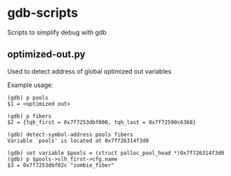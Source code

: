 # gdb-scripts
Scripts to simplify debug with gdb

## optimized-out.py
Used to detect address of global optimized out variables

Example usage:
```
(gdb) p pools
$1 = <optimized out>

(gdb) p fibers
$2 = {tqh_first = 0x7f7253dbf000, tqh_last = 0x7f72590c6368}

(gdb) detect-symbol-address pools fibers
Variable `pools' is located at 0x7f726314f3d0

(gdb) set variable $pools = (struct palloc_pool_head *)0x7f726314f3d0
(gdb) p $pools->slh_first->cfg.name
$3 = 0x7f7253dbf02c "zombie_fiber"
```
